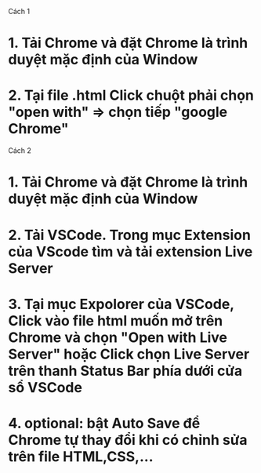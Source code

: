 <!-- Các bước để đọc file HTML trên Chrome -->

Cách 1

# 1. Tải Chrome và đặt Chrome là trình duyệt mặc định của Window

# 2. Tại file .html Click chuột phải chọn "open with" => chọn tiếp "google Chrome"

Cách 2

# 1. Tải Chrome và đặt Chrome là trình duyệt mặc định của Window

# 2. Tải VSCode. Trong mục Extension của VScode tìm và tải extension Live Server

# 3. Tại mục Expolorer của VSCode, Click vào file html muốn mở trên Chrome và chọn "Open with Live Server" hoặc Click chọn Live Server trên thanh Status Bar phía dưới cửa sổ VSCode

# 4. optional: bật Auto Save để Chrome tự thay đổi khi có chỉnh sửa trên file HTML,CSS,...
